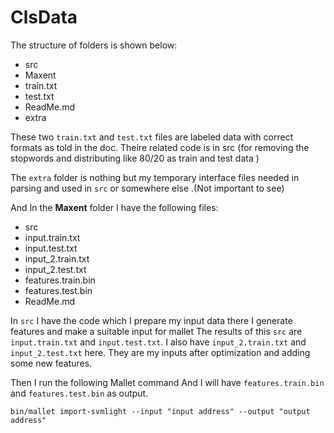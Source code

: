 # ClsData

The structure of folders is shown below:
* src
* Maxent
* train.txt
* test.txt
* ReadMe.md
* extra

These two `train.txt` and `test.txt` files are labeled data with correct formats as told in the doc.
Theire related code is in src (for removing the stopwords and distributing like 80/20 as train and test data )

The `extra` folder is nothing but my temporary interface files needed in parsing and used in `src` or somewhere else .(Not important to see)

And In the **Maxent** folder I have the following files:
* src
* ‫‪input.train.txt‬‬
* ‫‪input.test.txt‬‬
* input_2.train.txt
* input_2.test.txt
* ‫‪features.train.bin‬‬
* ‫‪features.test.bin‬‬
* ReadMe.md

In `src` I have the code which I prepare my input data there
I generate features and make a suitable input for mallet 
The results of this `src` are `‫input.train.txt‬‬` and `‫input.test.txt‬‬`.
I also have `input_2.train.txt` and `input_2.test.txt` here.
They are my inputs after optimization and adding some new features.

Then I run the following Mallet command And I will have `features.train.bin‬‬` and `features.test.bin‬‬` as output.

    ‫‪bin/mallet‬‬ ‫‪import-svmlight‬‬ --input "input address" --output "output address"




